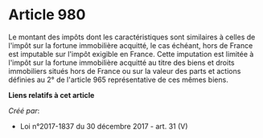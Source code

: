 # Article 980

Le montant des impôts dont les caractéristiques sont similaires à celles de l'impôt sur la fortune immobilière acquitté, le
cas échéant, hors de France est imputable sur l'impôt exigible en France. Cette imputation est limitée à l'impôt sur la
fortune immobilière acquitté au titre des biens et droits immobiliers situés hors de France ou sur la valeur des parts et
actions définies au 2° de l'article 965 représentative de ces mêmes biens.

**Liens relatifs à cet article**

_Créé par_:

  - Loi n°2017-1837 du 30 décembre 2017 - art. 31 (V)
